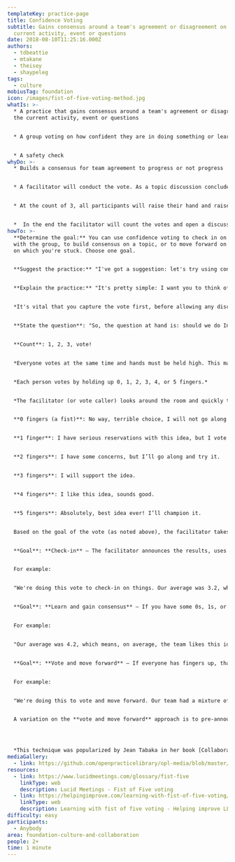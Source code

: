 ```yaml
---
templateKey: practice-page
title: Confidence Voting
subtitle: Gains consensus around a team's agreement or disagreement on the
  current activity, event or questions
date: 2018-08-10T11:25:16.000Z
authors:
  - tdbeattie
  - mtakane
  - theisey
  - shaypeleg
tags:
  - culture
mobiusTag: foundation
icon: /images/fist-of-five-voting-method.jpg
whatIs: >-
  * A practice that gains consensus around a team's agreement or disagreement on
  the current activity, event or questions


  * A group voting on how confident they are in doing something or learning something


  * A safety check
whyDo: >-
  * Builds a consensus for team agreement to progress or not progress


  * A facilitator will conduct the vote. As a topic discussion concludes, the facilitator will ask the participants to vote how confident they are on understanding the topic, the ability to execute, and sufficent resources and time.


  * At the count of 3, all participants will raise their hand and raise fingers indicating their confidence: 1 for low, 5 for high and 2, 3 or 4 for anything in between.


  *  In the end the facilitator will count the votes and open a discussion on what is yet to be cleared or addressed before moving on to the next topic.
howTo: >-
  **Determine the goal:** You can use confidence voting to check in on a topic
  with the group, to build consensus on a topic, or to move forward on a topic
  on which you're stuck. Choose one goal.


  **Suggest the practice:** "I've got a suggestion: let's try using confidence voting for this scenario. We can use it to (*pick one:* check-in || gain consensus || move forward). It only takes a couple minutes. We'll be able to quickly hear from everyone in the room in a democratic way, and take a quantitative measurement of where we collectively stand. I can facilitate. Any objections to us doing it -- right now?"


  **Explain the practice:** "It's pretty simple: I want you to think of a score from zero to five, which represents your point of view on the current topic at hand. A vote of zero (*facilitator shows a closed fist, held above their head)* is a vote of no confidence; a five (*facilitator shows open hand)* represents full confidence. We'll count to three, and then everyone will show their vote at the same time, raising their hands above their head. I'll then tally up the average, and then I'll guide the discussion on how we arrived at our votes. Any questions before we begin?"


  *It's vital that you capture the vote first, before allowing any discussion on the topic itself. Capturing the vote first ensures that you actually get around to capturing it, and ensures that you prioritize hearing from everyone in a democratic fashion. And, capturing the vote first will then provide a framework for facilitating the subsequent conversation in a way that can reduce the tendency for the 'loudest voice in the room' to dominate.*


  **State the question**: "So, the question at hand is: should we do Indian food for dinner tonight? Get your vote in your head and get ready to show your score on the count of three, ready?"


  **Count**: 1, 2, 3, vote!


  *Everyone votes at the same time and hands must be held high. This may seem trivial but, for more contentious topics (although this could be one), it is important that people do not look to others in the room to see how to vote.*


  *Each person votes by holding up 0, 1, 2, 3, 4, or 5 fingers.*


  *The facilitator (or vote caller) looks around the room and quickly tallies the votes.  The votes breakdown like this:*


  **0 fingers (a fist)**: No way, terrible choice, I will not go along with it. A way to block consensus. If you are running a vote to decide and move forward, it is vital that you explain that fists are the way to block consensus.


  **1 finger**: I have serious reservations with this idea, but I vote to move forward, but I’d prefer to resolve the concerns before supporting it.


  **2 fingers**: I have some concerns, but I’ll go along and try it.


  **3 fingers**: I will support the idea.


  **4 fingers**: I like this idea, sounds good.


  **5 fingers**: Absolutely, best idea ever! I’ll champion it.


  Based on the goal of the vote (as noted above), the facilitator takes the next step:


  **Goal**: **Check-in** — The facilitator announces the results, uses the results to adjust the session, make changes, start a discussion, or other actions based on how the vote went and how he/she sees the process progressing. Was the vote what you expected? Different? Do you believe changes are required?


  For example:


  "We're doing this vote to check-in on things. Our average was 3.2, which means, on average, the team is feeling good about things. Was this result what you had expected? Different? Do you believe changes are required?"


  **Goal**: **Learn and gain consensus** — If you have some 0s, 1s, or 2s, ask for reasons. What reservations do they have? You ask for a brief summary or a bottom-line of the reasons. Ask for other bottom-line comment from others. Then call another vote. You may learn new information to restate the question and vote again.


  For example:


  "Our average was 4.2, which means, on average, the team likes this idea. And I saw a few outliers -- a couple of you scored it as zero. Let's hear from one of the outliers -- can you briefly share the summary reason behind your vote?"


  **Goal**: **Vote and move forward** — If everyone has fingers up, that is a yes. If everyone has a fist up, that is a clear no. If there is a mix, it is a winner take all, number of hands with fists, vs. number of hands with fingers up (1 thru 5).


  For example:


  "We're doing this to vote and move forward. Our team had a mixture of fists and fingers, but there were more fists (no confidence) than fingers. In this situation, winner takes all, and fists are the winners, so we've decided against the proposal. I'll record the results of the vote as our decision. If we ever need to revisit this decision because our situation has changed, we can quickly run it again. For now, we need to recognize that we've reached our decision with some disagreement, and it's important that we commit to it and move forward."


  A variation on the **vote and move forward** approach is to pre-announce a cutoff score that would automatically advance or defeat the agenda topic (i.e. "2 or below means we don't move forward; anything above 2 is a go"), calculate the average score, and use the result to quickly move forward.




  *This technique was popularized by Jean Tabaka in her book [Collaboration Explained](https://search.worldcat.org/title/Collaboration-explained-:-facilitation-skills-for-software-project-leaders/oclc/61703948)*
mediaGallery:
  - link: https://github.com/openpracticelibrary/opl-media/blob/master/images/fist-of-five-voting-method.jpg?raw=true
resources:
  - link: https://www.lucidmeetings.com/glossary/fist-five
    linkType: web
    description: Lucid Meetings - Fist of Five voting
  - link: https://helpingimprove.com/learning-with-fist-of-five-voting/
    linkType: web
    description: Learning with fist of five voting - Helping improve LLC
difficulty: easy
participants:
  - Anybody
area: foundation-culture-and-collaboration
people: 2+
time: 1 minute
---
```


